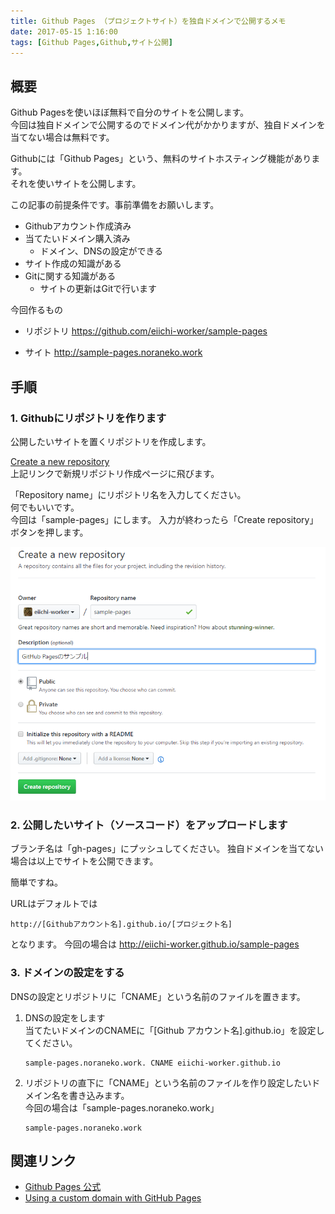 ```yaml
---
title: Github Pages （プロジェクトサイト）を独自ドメインで公開するメモ
date: 2017-05-15 1:16:00
tags: [Github Pages,Github,サイト公開]
---
```


概要
---

Github Pagesを使いほぼ無料で自分のサイトを公開します。  
今回は独自ドメインで公開するのでドメイン代がかかりますが、独自ドメインを当てない場合は無料です。

Githubには「Github Pages」という、無料のサイトホスティング機能があります。  
それを使いサイトを公開します。

この記事の前提条件です。事前準備をお願いします。
- Githubアカウント作成済み
- 当てたいドメイン購入済み
  - ドメイン、DNSの設定ができる
- サイト作成の知識がある
- Gitに関する知識がある
  - サイトの更新はGitで行います

今回作るもの
- リポジトリ
 https://github.com/eiichi-worker/sample-pages

- サイト
 http://sample-pages.noraneko.work

<!-- more -->

手順
---

### 1. Githubにリポジトリを作ります

公開したいサイトを置くリポジトリを作成します。  

[Create a new repository](https://github.com/new)  
上記リンクで新規リポジトリ作成ページに飛びます。

「Repository name」にリポジトリ名を入力してください。  
何でもいいです。  
今回は「sample-pages」にします。
入力が終わったら「Create repository」ボタンを押します。

![](/img/2017-05-15-001-001.PNG)

### 2. 公開したいサイト（ソースコード）をアップロードします

ブランチ名は「gh-pages」にプッシュしてください。
独自ドメインを当てない場合は以上でサイトを公開できます。

簡単ですね。

URLはデフォルトでは
```
http://[Githubアカウント名].github.io/[プロジェクト名]
```
となります。
今回の場合は
http://eiichi-worker.github.io/sample-pages

### 3. ドメインの設定をする

DNSの設定とリポジトリに「CNAME」という名前のファイルを置きます。  

1. DNSの設定をします  
当てたいドメインのCNAMEに「[Github アカウント名].github.io」を設定してください。
    ```
    sample-pages.noraneko.work. CNAME eiichi-worker.github.io
    ```
1. リポジトリの直下に「CNAME」という名前のファイルを作り設定したいドメイン名を書き込みます。  
今回の場合は「sample-pages.noraneko.work」
    ``` CNAME
    sample-pages.noraneko.work
    ```


関連リンク
---
- [Github Pages 公式](https://pages.github.com/)
- [Using a custom domain with GitHub Pages](https://help.github.com/articles/using-a-custom-domain-with-github-pages/)